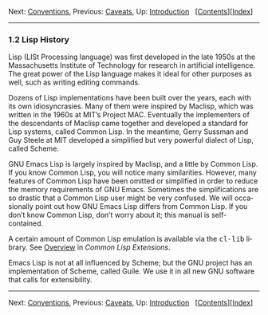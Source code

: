 <!DOCTYPE html>
<!-- saved from url=(0075)https://www.gnu.org/software/emacs/manual/html_node/elisp/Lisp-History.html -->
<html><!-- Created by GNU Texinfo 7.0.3, https://www.gnu.org/software/texinfo/ --><head><meta http-equiv="Content-Type" content="text/html; charset=UTF-8">

<title>Lisp History (GNU Emacs Lisp Reference Manual)</title>

<meta name="description" content="Lisp History (GNU Emacs Lisp Reference Manual)">
<meta name="keywords" content="Lisp History (GNU Emacs Lisp Reference Manual)">
<meta name="resource-type" content="document">
<meta name="distribution" content="global">
<meta name="Generator" content="makeinfo">
<meta name="viewport" content="width=device-width,initial-scale=1">

<link rev="made" href="mailto:bug-gnu-emacs@gnu.org">
<link rel="icon" type="image/png" href="https://www.gnu.org/graphics/gnu-head-mini.png">
<meta name="ICBM" content="42.256233,-71.006581">
<meta name="DC.title" content="gnu.org">
<style type="text/css">
@import url('/software/emacs/manual.css');
</style>
</head>

<body lang="en">
<div class="section-level-extent" id="Lisp-History">
<div class="nav-panel">
<p>
Next: <a href="https://www.gnu.org/software/emacs/manual/html_node/elisp/Conventions.html" accesskey="n" rel="next">Conventions</a>, Previous: <a href="https://www.gnu.org/software/emacs/manual/html_node/elisp/Caveats.html" accesskey="p" rel="prev">Caveats</a>, Up: <a href="https://www.gnu.org/software/emacs/manual/html_node/elisp/Introduction.html" accesskey="u" rel="up">Introduction</a> &nbsp; [<a href="https://www.gnu.org/software/emacs/manual/html_node/elisp/index.html#SEC_Contents" title="Table of contents" rel="contents">Contents</a>][<a href="https://www.gnu.org/software/emacs/manual/html_node/elisp/Index.html" title="Index" rel="index">Index</a>]</p>
</div>
<hr>
<h3 class="section" id="Lisp-History-1">1.2 Lisp History</h3>
<a class="index-entry-id" id="index-Lisp-history"></a>

<p>Lisp (LISt Processing language) was first developed in the late 1950s
at the Massachusetts Institute of Technology for research in artificial
intelligence.  The great power of the Lisp language makes it ideal
for other purposes as well, such as writing editing commands.
</p>
<a class="index-entry-id" id="index-Maclisp"></a>
<a class="index-entry-id" id="index-Common-Lisp"></a>
<p>Dozens of Lisp implementations have been built over the years, each
with its own idiosyncrasies.  Many of them were inspired by Maclisp,
which was written in the 1960s at MIT’s Project MAC.  Eventually the
implementers of the descendants of Maclisp came together and developed a
standard for Lisp systems, called Common Lisp.  In the meantime, Gerry
Sussman and Guy Steele at MIT developed a simplified but very powerful
dialect of Lisp, called Scheme.
</p>
<p>GNU Emacs Lisp is largely inspired by Maclisp, and a little by Common
Lisp.  If you know Common Lisp, you will notice many similarities.
However, many features of Common Lisp have been omitted or
simplified in order to reduce the memory requirements of GNU Emacs.
Sometimes the simplifications are so drastic that a Common Lisp user
might be very confused.  We will occasionally point out how GNU Emacs
Lisp differs from Common Lisp.  If you don’t know Common Lisp, don’t
worry about it; this manual is self-contained.
</p>
<a class="index-entry-id" id="index-cl"></a>
<p>A certain amount of Common Lisp emulation is available via the
<samp class="file">cl-lib</samp> library.  See <a data-manual="cl" href="https://www.gnu.org/software/emacs/manual/html_node/cl/index.html#Top">Overview</a> in <cite class="cite">Common Lisp Extensions</cite>.
</p>
<p>Emacs Lisp is not at all influenced by Scheme; but the GNU project has
an implementation of Scheme, called Guile.  We use it in all new GNU
software that calls for extensibility.
</p>
</div>
<hr>
<div class="nav-panel">
<p>
Next: <a href="https://www.gnu.org/software/emacs/manual/html_node/elisp/Conventions.html">Conventions</a>, Previous: <a href="https://www.gnu.org/software/emacs/manual/html_node/elisp/Caveats.html">Caveats</a>, Up: <a href="https://www.gnu.org/software/emacs/manual/html_node/elisp/Introduction.html">Introduction</a> &nbsp; [<a href="https://www.gnu.org/software/emacs/manual/html_node/elisp/index.html#SEC_Contents" title="Table of contents" rel="contents">Contents</a>][<a href="https://www.gnu.org/software/emacs/manual/html_node/elisp/Index.html" title="Index" rel="index">Index</a>]</p>
</div>





</body></html>